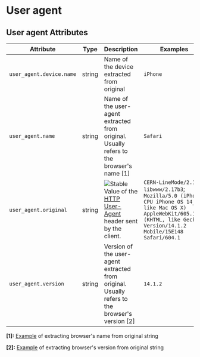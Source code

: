 <!--- Hugo front matter used to generate the website version of this page:
--->

# User agent

## User agent Attributes

<!-- semconv registry.user_agent(omit_requirement_level) -->
| Attribute  | Type | Description  | Examples  |
|---|---|---|---|
| `user_agent.device.name` | string | Name of the device extracted from original | `iPhone` |
| `user_agent.name` | string | Name of the user-agent extracted from original. Usually refers to the browser's name [1] | `Safari` |
| `user_agent.original` | string | ![Stable](https://img.shields.io/badge/-stable-lightgreen)<br>Value of the [HTTP User-Agent](https://www.rfc-editor.org/rfc/rfc9110.html#field.user-agent) header sent by the client. | `CERN-LineMode/2.15 libwww/2.17b3`; `Mozilla/5.0 (iPhone; CPU iPhone OS 14_7_1 like Mac OS X) AppleWebKit/605.1.15 (KHTML, like Gecko) Version/14.1.2 Mobile/15E148 Safari/604.1` |
| `user_agent.version` | string | Version of the user-agent extracted from original. Usually refers to the browser's version [2] | `14.1.2` |

**[1]:** [Example](https://www.whatsmyua.info/api/v1/ua?ua=Mozilla%2F5.0%20%28iPhone%3B%20CPU%20iPhone%20OS%2014_7_1%20like%20Mac%20OS%20X%29%20AppleWebKit%2F605.1.15%20%28KHTML%2C%20like%20Gecko%29%20Version%2F14.1.2%20Mobile%2F15E148%20Safari%2F604.1) of extracting browser's name from original string

**[2]:** [Example](https://www.whatsmyua.info/api/v1/ua?ua=Mozilla%2F5.0%20%28iPhone%3B%20CPU%20iPhone%20OS%2014_7_1%20like%20Mac%20OS%20X%29%20AppleWebKit%2F605.1.15%20%28KHTML%2C%20like%20Gecko%29%20Version%2F14.1.2%20Mobile%2F15E148%20Safari%2F604.1) of extracting browser's version from original string
<!-- endsemconv -->
